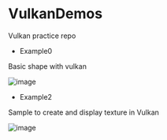 # VulkanDemos
Vulkan practice repo

* Example0

Basic shape with vulkan

![image](https://user-images.githubusercontent.com/824691/213611641-21ed56e3-e1c7-430b-9773-3290f8e2571b.png)

* Example2

Sample to create and display texture in Vulkan

![image](https://user-images.githubusercontent.com/824691/213900913-c1c6f08e-22a0-4980-8009-c3c7ff01dcb4.png)


